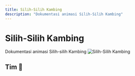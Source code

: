 ```yaml
---
title: Silih-Silih Kambing
description: "Dokumentasi animasi Silih-Silih Kambing"
---
```

# Silih-Silih Kambing

Dokumentasi animasi Silih-silih Kambing
![Silih-Silih Kambing](/title.jpg)

<script setup>
import { VPTeamMembers } from 'vitepress/theme'

const members = [
    {
    avatar: '/agus.png',
    name: 'Agus Hendrawan',
    links: [
     { icon: 'instagram', link: 'https://www.instagram.com/mahendraagus131/' },
    ]
  },
  {
    avatar: '/haga.png',
    name: 'Haghest Sidarta',
    links: [
      { icon: 'instagram', link: 'https://www.instagram.com/haghest/' },
    ]
  },
  {
    avatar: '/yogi.png',
    name: 'Yogi Winatha',
    links: [
      { icon: 'instagram', link: 'https://www.instagram.com/yogiwinathaa/' },
    ]
  },
]
</script>

## Tim :metal:
<VPTeamMembers size="small" :members="members" />